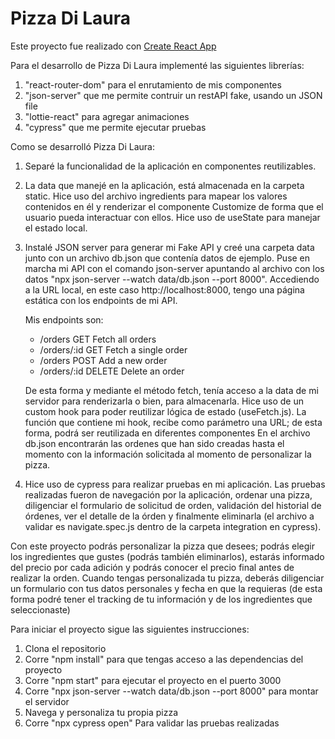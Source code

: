 # Pizza Di Laura

Este proyecto fue realizado con [Create React App](https://github.com/facebook/create-react-app)

Para el desarrollo de Pizza Di Laura implementé las siguientes librerías:

1. "react-router-dom" para el enrutamiento de mis componentes
2. "json-server" que me permite contruir un restAPI fake, usando un JSON file
3. "lottie-react" para agregar animaciones
4. "cypress" que me permite ejecutar pruebas

Como se desarrolló Pizza Di Laura:

1. Separé la funcionalidad de la aplicación en componentes reutilizables.
2. La data que manejé en la aplicación, está almacenada en la carpeta static. Hice uso del archivo ingredients para mapear los valores contenidos en él y renderizar el componente Customize de forma que el usuario pueda interactuar con ellos.
   Hice uso de useState para manejar el estado local.
3. Instalé JSON server para generar mi Fake API y creé una carpeta data junto con un archivo db.json que contenía datos de ejemplo.
   Puse en marcha mi API con el comando json-server apuntando al archivo con los datos "npx json-server --watch data/db.json --port 8000". Accediendo a la URL local, en este caso http://localhost:8000, tengo una página estática con los endpoints de mi API.

   Mis endpoints son:

   - /orders GET Fetch all orders
   - /orders/:id GET Fetch a single order
   - /orders POST Add a new order
   - /orders/:id DELETE Delete an order

   De esta forma y mediante el método fetch, tenía acceso a la data de mi servidor para renderizarla o bien, para almacenarla.
   Hice uso de un custom hook para poder reutilizar lógica de estado (useFetch.js). La función que contiene mi hook, recibe como parámetro una URL; de esta forma, podrá ser reutilizada en diferentes componentes
   En el archivo db.json encontrarán las ordenes que han sido creadas hasta el momento con la información solicitada al momento de personalizar la pizza.

4. Hice uso de cypress para realizar pruebas en mi aplicación. Las pruebas realizadas fueron de navegación por la aplicación, ordenar una pizza, diligenciar el formulario de solicitud de orden, validación del historial de órdenes, ver el detalle de la órden y finalmente eliminarla (el archivo a validar es navigate.spec.js dentro de la carpeta integration en cypress).

Con este proyecto podrás personalizar la pizza que desees; podrás elegir los ingredientes que gustes (podrás también eliminarlos), estarás informado del precio por cada adición y podrás conocer el precio final antes de realizar la orden. Cuando tengas personalizada tu pizza, deberás diligenciar un formulario con tus datos personales y fecha en que la requieras (de esta forma podré tener el tracking de tu información y de los ingredientes que seleccionaste)

Para iniciar el proyecto sigue las siguientes instrucciones:

1. Clona el repositorio
2. Corre "npm install" para que tengas acceso a las dependencias del proyecto
3. Corre "npm start" para ejecutar el proyecto en el puerto 3000
4. Corre "npx json-server --watch data/db.json --port 8000" para montar el servidor
5. Navega y personaliza tu propia pizza
6. Corre "npx cypress open" Para validar las pruebas realizadas
